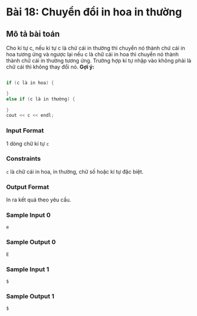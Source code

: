 # Bài 18: Chuyển đổi in hoa in thường

## Mô tả bài toán  
Cho kí tự c, nếu kí tự c là chứ cái in thường thì chuyển nó thành chứ cái in hoa tương ứng và ngược lại nếu c là chữ cái in hoa thì chuyển nó thành thành chữ cái in thường tương ứng. Trường hợp kí tự nhập vào không phải là chữ cái thì không thay đổi nó.
**Gợi ý:** 

```c

if (c là in hoa) {

}
else if (c là in thường) {
    
}
cout << c << endl;
```

### Input Format
1 dòng chữ kí tự `c`

### Constraints
`c` là chữ cái in hoa, in thường, chữ số hoặc kí tự đặc biệt.

### Output Format
In ra kết quả theo yêu cầu.

### Sample Input 0
```
e
```
### Sample Output 0
```
E
```

### Sample Input 1
```
$
```
### Sample Output 1
```
$
```
